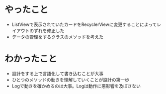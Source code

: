 # やったこと
* ListViewで表示されていたカードをRecyclerViewに変更することによってレイアウトのずれを修正した
* データの管理をするクラスのメソッドを考えた
# わかったこと
* 設計をする上で言語化して書き込むことが大事
* ひとつのメソッドの動きを理解していくことが設計の第一歩
* Logで動きを確かめるのは大事。Logは動作に悪影響を及ぼさない
